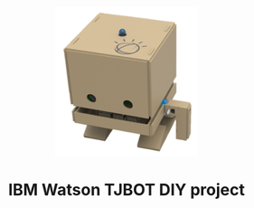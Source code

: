 
<p align="center"> <img src="./misc/tjbot.png" width="50%"> </p>

# <p align="center"> IBM Watson TJBOT DIY project </p>


